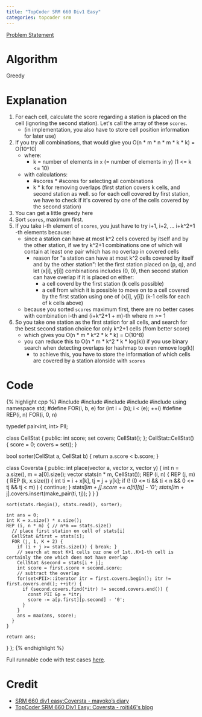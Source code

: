 ```yaml
---
title: "TopCoder SRM 660 Div1 Easy"
categories: topcoder srm
---
```


[Problem Statement](http://community.topcoder.com/stat?c=problem_statement&pm=13807)

# Algorithm

Greedy

# Explanation

1. For each cell, calculate the score regarding a station is placed on the cell (ignoring the second station). Let's call the array of these `scores`.
    - (in implementation, you also have to store cell position information for later use)
2. If you try all combinations, that would give you O(n * m * n * m * k * k) = O(10^10)
    - where:
        - k = number of elements in `x` (= number of elements in `y`) (1 <= k <= 10)
    - with calculations:
        - \#scores * #scores for selecting all combinations
        - k * k for removing overlaps (first station covers k cells, and second station as well. so for each cell covered by first station, we have to check if it's covered by one of the cells covered by the second station)
3. You can get a little greedy here
4. Sort `scores`, maximum first.
5. If you take i-th element of `scores`, you just have to try i+1, i+2, ... i+k^2+1 -th elements because:
    - since a station can have at most k^2 cells covered by itself and by the other station, if we try k^2+1 combinations one of which will contain at least one pair which has no overlap in covered cells
        - reason for "a station can have at most k^2 cells covered by itself and by the other station": let the first station placed on (p, q), and let (x[i], y[i]) combinations includes (0, 0), then second station can have overlap if it is placed on either:
            - a cell coverd by the first station (k cells possible)
            - a cell from which it is possible to move on to a cell covered by the first station using one of (x[i], y[i]) (k-1 cells for each of k cells above)
    - because you sorted `scores` maximum first, there are no better cases with combination i-th and (i+k^2+1 + m)-th where m >= 1
6. So you take one station as the first station for all cells, and search for the best second station choice for only k^2+1 cells (from better score)
    - which gives you O(n * m * k^2 * k * k) = O(10^8)
    - you can reduce this to O(n * m * k^2 * k * log(k)) if you use binary search when detecting overlaps (or hashmap to even remove log(k))
        - to achieve this, you have to store the information of which cells are covered by a station alonside with `scores`

# Code

{% highlight cpp %}
#include <iostream>
#include <string>
#include <vector>
#include <set>
#include <algorithm>
using namespace std;
#define FOR(i, b, e) for (int i = (b); i < (e); ++i)
#define REP(i, n) FOR(i, 0, n)

typedef pair<int, int> PII;

class CellStat {
  public:
    int score;
    set<PII> covers;
    CellStat();
};
CellStat::CellStat() {
  score = 0;
  covers = set<PII>();
}

bool sorter(CellStat a, CellStat b) {
  return a.score < b.score;
}

class Coversta {
  public:
  int place(vector <string> a, vector <int> x, vector <int> y) {
    int n = a.size(), m = a[0].size();
    vector<CellStat> stats(n * m, CellStat());
    REP (i, n) {
      REP (j, m) {
        REP (k, x.size()) {
          int ti = i + x[k], tj = j + y[k];
          if (! (0 <= ti && ti < n && 0 <= tj && tj < m) ) { continue; }
          stats[i*m + j].score += a[ti][tj] - '0';
          stats[i*m + j].covers.insert(make_pair(ti, tj));
        }
      }
    }

    sort(stats.rbegin(), stats.rend(), sorter);

    int ans = 0;
    int K = x.size() * x.size();
    REP (i, n * m) { // n*m == stats.size()
      // place first station on cell of stats[i]
      CellStat &first = stats[i];
      FOR (j, 1, K + 2) {
        if (i + j >= stats.size()) { break; }
        // search at most K+1 cells cuz one of 1st..K+1-th cell is certainly the one which does not have overlap
        CellStat &second = stats[i + j];
        int score = first.score + second.score;
        // subtract the overlap
        for(set<PII>::iterator itr = first.covers.begin(); itr != first.covers.end(); ++itr) {
          if (second.covers.find(*itr) != second.covers.end()) {
            const PII &p = *itr;
            score -= a[p.first][p.second] - '0';
          }
        }
        ans = max(ans, score);
      }
    }

    return ans;
  }
};
{% endhighlight %}

Full runnable code with test cases [here](https://github.com/Genki-S/programming-contest-blog/blob/master/code/topcoder/srm/660/div1/Coversta.cpp).

# Credit

- [SRM 660 div1 easy:Coversta - mayoko’s diary](http://mayokoex.hatenablog.com/entry/2015/06/05/081145)
- [TopCoder SRM 660 Div1 Easy: Coversta - roiti46's blog](http://roiti46.hatenablog.com/entry/2015/06/04/233104)
